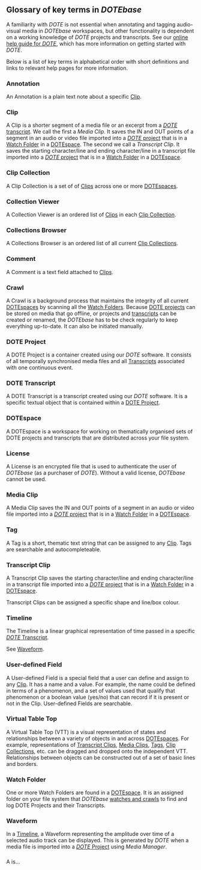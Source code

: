 ## Glossary of key terms in _DOTEbase_

A familiarity with _DOTE_ is not essential when annotating and tagging audio-visual media in _DOTEbase_ workspaces, but other functionality is dependent on a working knowledge of _DOTE_ projects and transcripts.
See our [online help guide for _DOTE_](https://bigsoftvideo.github.io/DOTE/), which has more information on getting started with _DOTE_.

Below is a list of key terms in alphabetical order with short definitions and links to relevant help pages for more information.

### Annotation <a id='annotation'></a>

An Annotation is a plain text note about a specific [Clip](#clip). 

### Clip <a id='clip'></a>

A Clip is a shorter segment of a media file or an excerpt from a [_DOTE_ transcript](#dote-transcript).
We call the first a _Media Clip_.
It saves the IN and OUT points of a segment in an audio or video file imported into a [_DOTE_ project](#dote-project) that is in a [Watch Folder](#watch-folder) in a [DOTEspace](#dotespace).
The second we call a _Transcript Clip_.
It saves the starting character/line and ending character/line in a transcript file imported into a [_DOTE_ project](#dote-project) that is in a [Watch Folder](#watch-folder) in a [DOTEspace](#dotespace).

### Clip Collection <a id='clip-collection'></a>

A Clip Collection is a set of of [Clips](#clip) across one or more [DOTEspaces](#dotespace).

### Collection Viewer <a id='collection-viewer.md'></a>

A Collection Viewer is an ordered list of [Clips](#clip) in each [Clip Collection](#clip-collection). 

### Collections Browser <a id='collections-browser.md'></a>

A Collections Browser is an ordered list of all current [Clip Collections](#clip-collection).

### Comment <a id='comment'></a>

A Comment is a text field attached to [Clips](#clip).

### Crawl <a id='crawl'></a>

A Crawl is a background process that maintains the integrity of all current [DOTEspaces](#dotespace) by scanning all the [Watch Folders](#watch-folder).
Because [DOTE projects](#dote-project) can be stored on media that go offline, or projects and [transcripts](#dote-transcript) can be created or renamed, the _DOTEbase_ has to be check regularly to keep everything up-to-date.
It can also be initiated manually.

### DOTE Project <a id='dote-project'></a>

A DOTE Project is a container created using our _DOTE_ software.
It consists of all temporally synchronised media files and all [Transcripts](#dote-transcript) associated with one continuous event.

### DOTE Transcript <a id='dote-transcript'></a>

A DOTE Transcript is a transcript created using our _DOTE_ software.
It is a specific textual object that is contained within a [DOTE Project](#dote-project).

### DOTEspace  <a id='workspace'></a>

A DOTEspace is a workspace for working on thematically organised sets of DOTE projects and transcripts that are distributed across your file system.

### License <a id='license'></a>

A License is an encrypted file that is used to authenticate the user of _DOTEbase_ (as a purchaser of _DOTE_).
Without a valid license, _DOTEbase_ cannot be used.

### Media Clip <a id='clips.md#media'></a>

A Media Clip saves the IN and OUT points of a segment in an audio or video file imported into a [_DOTE_ project](#dote-project) that is in a [Watch Folder](#watch-folder) in a [DOTEspace](#dotespace).

### Tag <a id='tag'></a>

A Tag is a short, thematic text string that can be assigned to any [Clip](#clip).
Tags are searchable and autocompleteable.

### Transcript Clip <a id='clips.md#transcript'></a>

A Transcript Clip saves the starting character/line and ending character/line in a transcript file imported into a [_DOTE_ project](#dote-project) that is in a [Watch Folder](#watch-folder) in a [DOTEspace](#dotespace).

Transcript Clips can be assigned a specific shape and line/box colour.

### Timeline <a id='timeline'></a>

The Timeline is a linear graphical representation of time passed in a specific [_DOTE_ Transcript](#dote-transcript).

See [Waveform](#waveform).

### User-defined Field <a id='user-defined'></a>

A User-defined Field is a special field that a user can define and assign to any [Clip](#clip).
It has a name and a value.
For example, the name could be defined in terms of a phenomenon, and a set of values used that qualify that phenomenon or a boolean value (yes/no) that can record if it is present or not in the Clip.
User-defined Fields are searchable.

### Virtual Table Top <a id='tabletop'></a>

A Virtual Table Top (VTT) is a visual representation of states and relationships between a variety of objects in and across [DOTEspaces](#dotespace).
For example, representations of [Transcript Clips](#transcript-clip), [Media Clips](#media-clip), [Tags](#tag), [Clip Collections](#clip-collection), etc. can be dragged and dropped onto the independent VTT.
Relationships between objects can be constructed out of a set of basic lines and borders.

### Watch Folder <a id='watch-folder'></a>

One or more Watch Folders are found in a [DOTEspace](#dotespace).
It is an assigned folder on your file system that _DOTEbase_ [watches and crawls](#crawl) to find and log DOTE Projects and their Transcripts.

### Waveform <a id='waveform.md'></a>

In a [Timeline](timeline.md), a Waveform representing the amplitude over time of a selected audio track can be displayed.
This is generated by _DOTE_ when a media file is imported into a [_DOTE_ Project](#dote-project) using _Media Manager_.






###  <a id=''></a>

A  is...
